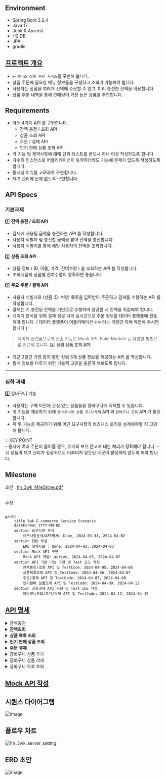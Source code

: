 ## Environment
- Spring Boot 3.2.4
- Java 17
- Junit & AssertJ
- H2 DB
- JPA
- gradle

## [프로젝트 개요](https://www.notion.so/teamsparta/e-afea5b4f98f64f60a093185877db151c?pvs=4)
- `e-커머스 상품 주문 서비스`를 구현해 봅니다.
- 상품 주문에 필요한 메뉴 정보들을 구성하고 조회가 가능해야 합니다.
- 사용자는 상품을 여러개 선택해 주문할 수 있고, 미리 충전한 잔액을 이용합니다.
- 상품 주문 내역을 통해 판매량이 가장 높은 상품을 추천합니다.

## Requirements
- 아래 4가지 API 를 구현합니다.
    - 잔액 충전 / 조회 API
    - 상품 조회 API
    - 주문 / 결제 API
    - 인기 판매 상품 조회 API
- 각 기능 및 제약사항에 대해 단위 테스트를 반드시 하나 이상 작성하도록 합니다.
- 다수의 인스턴스로 어플리케이션이 동작하더라도 기능에 문제가 없도록 작성하도록 합니다.
- 동시성 이슈를 고려하여 구현합니다.
- 재고 관리에 문제 없도록 구현합니다.

## API Specs
### 기본과제
1️⃣ **잔액 충전 / 조회 API**
- 결제에 사용될 금액을 충전하는 API 를 작성합니다.
- 사용자 식별자 및 충전할 금액을 받아 잔액을 충전합니다.
- 사용자 식별자를 통해 해당 사용자의 잔액을 조회합니다.

2️⃣ **상품 조회 API**
- 상품 정보 ( ID, 이름, 가격, 잔여수량 ) 을 조회하는 API 를 작성합니다.
- 조회시점의 상품별 잔여수량이 정확하면 좋습니다.

3️⃣ **주요** **주문 / 결제 API**
- 사용자 식별자와 (상품 ID, 수량) 목록을 입력받아 주문하고 결제를 수행하는 API 를 작성합니다.
- 결제는 기 충전된 잔액을 기반으로 수행하며 성공할 시 잔액을 차감해야 합니다.
- 데이터 분석을 위해 결제 성공 시에 실시간으로 주문 정보를 데이터 플랫폼에 전송해야 합니다. ( 데이터 플랫폼이 어플리케이션 `외부` 라는 가정만 지켜 작업해 주시면 됩니다 )

> 데이터 플랫폼으로의 전송 기능은 Mock API, Fake Module 등 다양한 방법으로 접근해 봅니다.
4️⃣ **상위 상품 조회 API**

- 최근 3일간 가장 많이 팔린 상위 5개 상품 정보를 제공하는 API 를 작성합니다.
- 통계 정보를 다루기 위한 기술적 고민을 충분히 해보도록 합니다.

---

### 심화 과제
5️⃣ 장바구니 기능
- 사용자는 구매 이전에 관심 있는 상품들을 장바구니에 적재할 수 있습니다.
- 이 기능을 제공하기 위해 `장바구니에 상품 추가/삭제` API 와 `장바구니 조회` API 가 필요합니다.
- 위 두 기능을 제공하기 위해 어떤 요구사항의 비즈니스 로직을 설계해야할 지 고민해 봅니다.

<aside>
💡 KEY POINT
</aside>
- 동시에 여러 주문이 들어올 경우, 유저의 보유 잔고에 대한 처리가 정확해야 합니다.
- 각 상품의 재고 관리가 정상적으로 이루어져 잘못된 주문이 발생하지 않도록 해야 합니다.


## Milestone
초안 : [hh_3wk_MileStone.pdf](https://github.com/K-J-HYEON/hh_3wk_ecommerce/files/14816387/hh_3wk_MileStone.pdf)
##
수정
##
```mermaid
gantt
    title 3wk E-commerce Service Scenario
    dateFormat YYYY-MM-DD
    section 요구사항 분석
        요구사항분석/API명세: Done, 2024-03-31, 2024-04-02
    section ERD 작성
        ERD 설계자료 : Done, 2024-04-02, 2024-04-03
    section Mock API 구현
        Mock API 개발: active, 2024-04-03, 2024-04-05
    section API 기본 기능 구현 및 Test 코드 작성
        잔액충전/조회 API 및 TestCode: 2024-04-05, 2024-04-06
        상품목록조회 API 및 TestCode: 2024-04-06, 2024-04-07
        주문/결제 API 및 TestCode: 2024-04-07, 2024-04-09
        인기판매 상품조회 API 및 TestCode: 2024-04-09, 2024-04-12
    section 심화과제 API 구현 및 Test 코드 작성
        장바구니조회/추가/삭제 API 및 TestCode: 2024-04-12, 2024-04-19
```


## [API 명세](https://www.notion.so/API-Spec-03d6bae05df54779a35530352d778071?pvs=4)

<details>
  <summary>잔액충전</summary>
    
- Request:
    - Method: POST
    - URL: /api/point/charge/{userId}
    - Headers:
        - Content-Type: application/json


- Body
  ```json
        {
            "point": 100
        }
  ```
  
- Response:
    - 200 OK: 성공적으로 잔액 충전
        ```json
            {
                "code": "OK",
                "point": 100
            }
        ```
        
    - 400 Bad Request: 충전 금액이 알맞지 않은 경우
        ```json
        {
            "code": "BAD_REQUEST",
            "message": "Requested Point is not appropriate"
        }
        ```
    - 404 User Not Found: 유저 정보가 없는 경우
        ```json
        {
            "code": "USER_NOT_FOUND",
            "message": "User Information is missing."
        }
        ```
</details>



<details>
  <summary><b>잔액조회</b></summary>
    
- Request:
    - Method: GET
    - URL: /api/point/{userId}
    - Headers:
      - Content-Type: application/json
        
- Response:
    - 200 OK: 성공적으로 잔액 조회
    ```json
            {
                "code": "OK",
                "point": 100
            }
    ```

    - 404 User Not Found : 유저 정보가 없는 경우
    ```json
        {
            "code": "USER_NOT_FOUND",
            "message": "User information is missing."
        }
    ```
</details>



<details>
    <summary><b>상품 목록 조회</b></summary>

- Request:
    - Method: GET
    - URL: /api/product/{productId}
    - Headers:
      - Content-Type: application/json
    
- Response:
    - 200 OK: 성공적으로 조회
        ```json
    
            {
                "code": "OK",
                "products": [
                    {
                        "productId": 1,
                        "productName": "테스트 상품1",
                        "price": 1000,
                        "count": 1
                    }
                ]
            }
        ```
</details>



<details>
    <summary><b>인기 판매 상품 조회</b></summary>
    
- Request
    - Method: GET
    - URL: /api/product/best
    - Headers:
      - Content-Type: application/json

- Response
    - 200 OK: 성공적으로 조회
        ```json
        {
            "code": "OK",
            "products": [
                {
                    "productId": 1,
                    "name": "테스트상품1",
                    "price": 1000,
                    "stock": 10,
                    "threeDaysCount": "3",
                    "rank": "1",

                    "productId": 2,
                    "name": "테스트상품2",
                    "price": 1000,
                    "stock": 10,
                    "threeDaysCount": "3",
                    "rank": "2",


                    "productId": 4,
                    "name": "테스트상품4",
                    "price": 1000,
                    "stock": 10,
                    "threeDaysCount": "3",
                    "rank": "3",


                    "productId": 3,
                    "name": "테스트상품3",
                    "price": 1000,
                    "stock": 10,
                    "threeDaysCount": "3",
                    "rank": "4",


                    "productId": 6,
                    "name": "테스트상품6",
                    "price": 1000,
                    "stock": 10,
                    "threeDaysCount": "3",
                    "rank": "5"
        
                }
            ]
        }
    ```
</details>



<details>
    <summary><b>주문 결제</b></summary>
    
- Request
    - Method: POST
    - URL: /order/{orderId}/{userId}
    - Headers:
      - Content-Type: application/json
    
- Body:
  ```json
    
        [
            {
                "productId": 1,
                "productName": "sample1",
                "count": 1,
                "price": 1000
        
            },
        
            {
                "productId": 2,
                "productName": "sample2",
                "count": 2,
                "price": 2000
            }
        ]
  ```
  
- Response
    - 200 OK: 성공적으로 주문 및 결제
        ```json
            {
                "userId": 1,
                "orderId": 1,
                "paymentId": 1,
                "point": 10000,
                "paymentPoint": 3000,
                "aftePoint": 7000,
                "order":
                [
                    {
                        "productId": 1,
                        "productName": "sample1",
                        "count": 1,
                        "price": 1000
        
                    },
        
                    {
                        "productId": 2,
                        "productName": "sample2",
                        "count": 2,
                        "price": 2000
                    }
                ]
            }
        ```
    - 400 Bad Request: 주문 상품이 적절하지 않은 경우
        ```json
        {
            "code": "BAD_REQUEST",
            "message": "Order Product List is not valid"
        }
        ```
    - 404 Not Found User: 유저 정보가 없는 경우
        ```json
        {
            "code": "NOT_FOUND_USER",
            "message": "User Information is missing"
        }
        ```
    - 404 Not Found Product: 상품 정보가 없는 경우
        ```json
        {
            "code": "NOT_FOUND_PRODUCT",
            "message": "Product Information was not found"
        }
        ```
</details>



<details>
  <summary>장바구니 상품 추가</summary>
    
- Request
    - Method: POST
    - URL: /api/cart/{cartId}/user/{userId}
    - Headers:
        - Content-Type: application/json
    
- Body:
    ```json
    
        [
            {
                "productId": 1,
                "productName": "sample1",
                "count": 1,
                "price": 1000
            },
    
            {
                "productId": 2,
                "productName": "sample2",
                "count": 1,
                "price": 2000
            }
        ]
    ```    
- Response
    - 200 OK: 성공적으로 추가
        ```json
        {
            "code": "OK",
            "cartId" : 1,
            "userId" : 1,
            "totalPrice" : 3000,
            "cart":
            [
                {
                    "productId" : 1,
                    "productName" : "sample1",
                    "count" : 1,
                    "price" : 1000
                },
        
                {
                    "productId" : 2,
                    "productName" : "sample2",
                    "count" : 1,
                    "price" : 2000
                }
            ]
        }
        ```
</details>



<details>
  <summary>장바구니 상품 삭제</summary>
    
- Request
    - Method:DELETE
    - URL: /api/cart/{cartId}/user/{userId}
    - Headers:
        - Content-Type: application/json
    
- Body
  ```json
        [
            {
                "productId": 3,
                "productName": "sample3",
                "count": 3,
                "price": 3000
            },
  
            {
                "productId": 4,
                "productName": "sample4",
                "count": 4,
                "price": 4000
            }
        ]
  ```

  
- Response
    - 200 OK: 성공적으로 삭제
      ```json
          {
                "code": "OK",
            	  "cartId" : 1,
                "userId" : 1,
            	  "totalPrice" : 25000,
            	  "cart":
                	[
                		{
                			"productId" : 3,
                			"productName" : "sample3",
                			"count" : 3,
                			"price" : 3000
                		},
      
                		{
                			"productId" : 4,
                			"productName" : "sample4",
                			"count" : 4,
                			"price" : 4000
                		}
                	]
            }
        ```
</details>



<details>
  <summary>장바구니 목록 조회</summary>

- Request
    - Method: GET
    - URL: /api/cart/{cartId}/user/{userId}
    - Headers:
        - Content-Type: application/json
- Response
    - 200 OK: 성공적으로 조회
        ```json
            {
                "code": "OK",
                "cartId": 1,
                "userId": 1,
                "totalPrice": 5000,
                "cart": [
                    {
                        "productId": 1,
                        "productName": "sample1",
                        "count": 3,
                        "price": 1000
                    },
        
                    {
                        "productId": 2,
                        "productName": "sample2",
                        "count": 2,
                        "price": 2000
                    }
                ]
            }
        ```
</details>





## [Mock API 작성](https://www.notion.so/Mock-API-8987218a4185421f942fab4da77f858a?pvs=4)


## 시퀀스 다이어그램
![image](https://github.com/K-J-HYEON/hh_3wk_ecommerce/assets/77037051/c6e7d96b-9bf2-4570-899e-2fcd635413d7)

## 플로우 차트
![hh_3wk_server_setting](https://github.com/K-J-HYEON/hh_3wk_ecommerce/assets/77037051/e339aef7-6ea5-4cec-b29f-600c0eb80aa3)

## ERD 초안
![image](https://github.com/K-J-HYEON/hh_3wk_ecommerce/assets/77037051/521ba0e0-3ec6-4a84-a96d-b92a119cf0f1)

